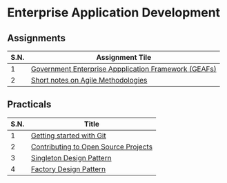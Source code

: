 # Enterprise Application Development

## Assignments

| S.N. | Assignment Tile |
| --- | --- |
| 1 | [Government Enterprise Appplication Framework (GEAFs)] |
| 2 | [Short notes on Agile Methodologies] |

[Government Enterprise Appplication Framework (GEAFs)]:https://github.com/EAD-GCES/SamirPoudel-EAD/blob/main/Assignments/Assignment_1.md
[Short notes on Agile Methodologies]:https://github.com/EAD-GCES/SamirPoudel-EAD/blob/main/Assignments/Assignment_2.md

## Practicals

| S.N. | Title |
| --- | --- |
| 1 | [Getting started with Git] |
| 2 | [Contributing to Open Source Projects] |
| 3 | [Singleton Design Pattern] |
| 4 | [Factory Design Pattern] |

[Getting started with Git]:https://github.com/EAD-GCES/SamirPoudel-EAD/blob/main/Practicals/Lab1/Getting%20started%20with%20Git.md
[Contributing to Open Source Projects]:https://github.com/EAD-GCES/SamirPoudel-EAD/blob/main/Practicals/Lab2/Contributing%20to%20Projects.md
[Singleton Design Pattern]:https://github.com/EAD-GCES/SamirPoudel-EAD/tree/main/Practicals/Lab3
[Factory Design Pattern]:https://github.com/EAD-GCES/SamirPoudel-EAD/tree/main/Practicals/Lab4
